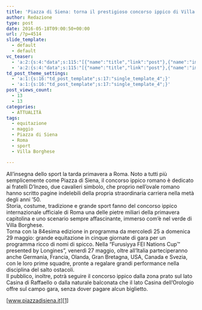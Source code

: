 ```yaml
---
title: 'Piazza di Siena: torna il prestigioso concorso ippico di Villa Borghese'
author: Redazione
type: post
date: 2016-05-18T09:00:50+00:00
url: /?p=4514
slide_template:
  - default
  - default
vc_teaser:
  - 'a:2:{s:4:"data";s:115:"[{"name":"title","link":"post"},{"name":"image","image":"featured","link":"none"},{"name":"text","mode":"excerpt"}]";s:7:"bgcolor";s:0:"";}'
  - 'a:2:{s:4:"data";s:115:"[{"name":"title","link":"post"},{"name":"image","image":"featured","link":"none"},{"name":"text","mode":"excerpt"}]";s:7:"bgcolor";s:0:"";}'
td_post_theme_settings:
  - 'a:1:{s:16:"td_post_template";s:17:"single_template_4";}'
  - 'a:1:{s:16:"td_post_template";s:17:"single_template_4";}'
post_views_count:
  - 13
  - 13
categories:
  - ATTUALITÀ
tags:
  - equitazione
  - maggio
  - Piazza di Siena
  - Roma
  - sport
  - Villa Borghese

---
```

All&#8217;insegna dello sport la tarda primavera a Roma. Noto a tutti più semplicemente come Piazza di Siena, il concorso ippico romano è dedicato ai fratelli D’Inzeo, due cavalieri simbolo, che proprio nell’ovale romano hanno scritto pagine indelebili della propria straordinaria carriera nella metà degli anni &#8217;50.  
Storia, costume, tradizione e grande sport fanno del concorso ippico internazionale ufficiale di Roma una delle pietre miliari della primavera capitolina e uno scenario sempre affascinante, immerso com&#8217;è nel verde di Villa Borghese.  
Torna con la 84esima edizione in programma da mercoledì 25 a domenica 29 maggio: grande equitazione in cinque giornate di gara per un programma ricco di nomi di spicco. Nella &#8220;Furusiyya FEI Nations Cup™ presented by Longines&#8221;, venerdì 27 maggio, oltre all’Italia parteciperanno anche Germania, Francia, Olanda, Gran Bretagna, USA, Canada e Svezia, con le loro prime squadre, pronte a regalare grandi performance nella disciplina del salto ostacoli.  
Il pubblico, inoltre, potrà seguire il concorso ippico dalla zona prato sul lato Casina di Raffaello o dalla naturale balconata che il lato Casina dell’Orologio offre sul campo gara, senza dover pagare alcun biglietto.

[www.piazzadisiena.it][1]

 [1]: https://www.piazzadisiena.it